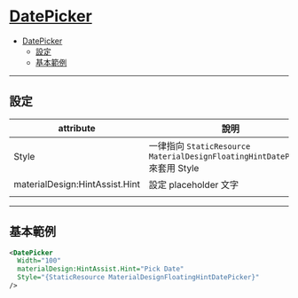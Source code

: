 # [DatePicker](https://github.com/MaterialDesignInXAML/MaterialDesignInXamlToolkit/blob/master/MainDemo.Wpf/Pickers.xaml)

- [DatePicker](#datepicker)
  - [設定](#%e8%a8%ad%e5%ae%9a)
  - [基本範例](#%e5%9f%ba%e6%9c%ac%e7%af%84%e4%be%8b)

---

## 設定

| attribute                      | 說明                                                                        |
| ------------------------------ | --------------------------------------------------------------------------- |
| Style                          | 一律指向 `StaticResource MaterialDesignFloatingHintDatePicker` 來套用 Style |
| materialDesign:HintAssist.Hint | 設定 placeholder 文字                                                       |
|                                |                                                                             |

---

## 基本範例

```xml
<DatePicker
  Width="100"
  materialDesign:HintAssist.Hint="Pick Date"
  Style="{StaticResource MaterialDesignFloatingHintDatePicker}"
/>
```
